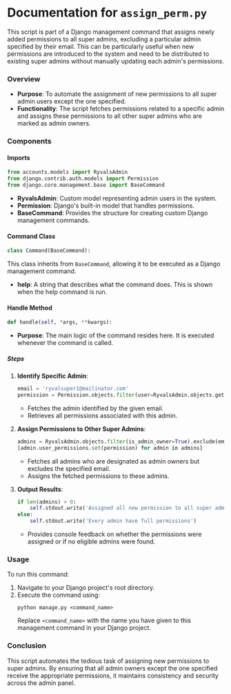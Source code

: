 # Documentation for `assign_perm.py`

This script is part of a Django management command that assigns newly added permissions to all super admins, excluding a particular admin specified by their email. This can be particularly useful when new permissions are introduced to the system and need to be distributed to existing super admins without manually updating each admin's permissions.

### Overview

- **Purpose**: To automate the assignment of new permissions to all super admin users except the one specified.
- **Functionality**: The script fetches permissions related to a specific admin and assigns these permissions to all other super admins who are marked as admin owners.

### Components

#### Imports

```python
from accounts.models import RyvalsAdmin
from django.contrib.auth.models import Permission
from django.core.management.base import BaseCommand
```

- **RyvalsAdmin**: Custom model representing admin users in the system.
- **Permission**: Django's built-in model that handles permissions.
- **BaseCommand**: Provides the structure for creating custom Django management commands.

#### Command Class

```python
class Command(BaseCommand):
```

This class inherits from `BaseCommand`, allowing it to be executed as a Django management command.

- **help**: A string that describes what the command does. This is shown when the help command is run.

#### Handle Method

```python
def handle(self, *args, **kwargs):
```

- **Purpose**: The main logic of the command resides here. It is executed whenever the command is called.

##### Steps

1. **Identify Specific Admin**:
   ```python
   email = 'ryvalsuper1@mailinator.com'
   permission = Permission.objects.filter(user=RyvalsAdmin.objects.get(email=email))
   ```
   - Fetches the admin identified by the given email.
   - Retrieves all permissions associated with this admin.

2. **Assign Permissions to Other Super Admins**:
   ```python
   admins = RyvalsAdmin.objects.filter(is_admin_owner=True).exclude(email=email)
   [admin.user_permissions.set(permission) for admin in admins]
   ```
   - Fetches all admins who are designated as admin owners but excludes the specified email.
   - Assigns the fetched permissions to these admins.

3. **Output Results**:
   ```python
   if len(admins) > 0:
       self.stdout.write('Assigned all new permission to all super admins')
   else:
       self.stdout.write('Every admin have full permissions')
   ```
   - Provides console feedback on whether the permissions were assigned or if no eligible admins were found.

### Usage

To run this command:
1. Navigate to your Django project's root directory.
2. Execute the command using:
   ```
   python manage.py <command_name>
   ```
   Replace `<command_name>` with the name you have given to this management command in your Django project.

### Conclusion

This script automates the tedious task of assigning new permissions to super admins. By ensuring that all admin owners except the one specified receive the appropriate permissions, it maintains consistency and security across the admin panel.